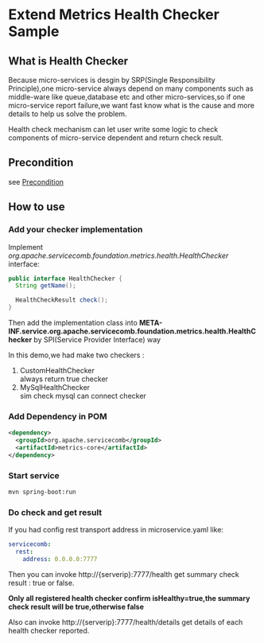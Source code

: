 # Extend Metrics Health Checker Sample
## What is Health Checker
Because micro-services is desgin by SRP(Single Responsibility Principle),one micro-service always depend on many components such as middle-ware like queue,database etc and other micro-services,so if one micro-service report failure,we want fast know what is the cause and more details to help us solve the problem.

Health check mechanism can let user write some logic to check components of micro-service dependent and return check result.

## Precondition
see [Precondition](../../README.md)

## How to use
### Add your checker implementation
Implement *org.apache.servicecomb.foundation.metrics.health.HealthChecker* interface:  
```java
public interface HealthChecker {
  String getName();

  HealthCheckResult check();
}
```

Then add the implementation class into **META-INF.service.org.apache.servicecomb.foundation.metrics.health.HealthChecker** by SPI(Service Provider Interface) way

In this demo,we had make two checkers :
1. CustomHealthChecker    
  always return true checker   
2. MySqlHealthChecker    
  sim check mysql can connect checker  

### Add Dependency in POM
```xml
<dependency>
  <groupId>org.apache.servicecomb</groupId>
  <artifactId>metrics-core</artifactId>
</dependency>
```

### Start service
```bash
mvn spring-boot:run
```

### Do check and get result
If you had config rest transport address in microservice.yaml like:
```yaml
servicecomb:
  rest:
    address: 0.0.0.0:7777
```

Then you can invoke http://{serverip}:7777/health get summary check result : true or false.

**Only all registered health checker confirm isHealthy=true,the  summary check result will be true,otherwise false**

Also can invoke http://{serverip}:7777/health/details get details of each health checker reported.

